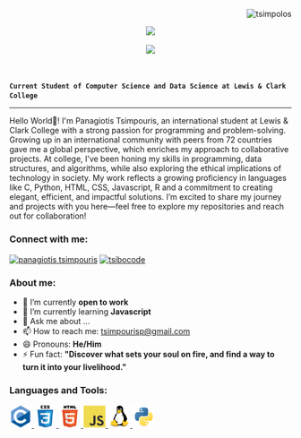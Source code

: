 <p align="right"> <img src="https://komarev.com/ghpvc/?username=tsimpolos&label=Profile%20views&color=0e75b6&style=flat" alt="tsimpolos" /> </p>
<p align="center">
  <a href="https://github.com/Tsimpolos">
    <img src="https://github.com/user-attachments/assets/f5a9b4db-20ff-4d42-8ba7-1fc4c3387d08" /></a>
</p>

<p align="center">
  <a href="https://github.com/Tsimpolos">
    <img src="https://readme-typing-svg.demolab.com?font=Source+Code+Pro&size=30&pause=1000&color=C03D50&width=435&lines=Web+Developer;Data+Scientist+;Cybersecurity+Specialist" /></a>
</p>

<!--![68747470733a2f2f6d69722d73332d63646e2d63662e626568616e63652e6e65742f70726f6a6563745f6d6f64756c65732f6d61785f313230302f35346236633036383039373539392e356235306263613437366239622e676966](https://github.com/user-attachments/assets/a76382f6-10a3-4b11-a8de-d3147fe30980)-->
<br>

**`Current Student of Computer Science and Data Science at Lewis & Clark College`**
<hr>
Hello World👋! I'm Panagiotis Tsimpouris, an international student at Lewis & Clark College with a strong passion for programming and problem-solving. Growing up in an international community with peers from 72 countries gave me a global perspective, which enriches my approach to collaborative projects. At college, I’ve been honing my skills in programming, data structures, and algorithms, while also exploring the ethical implications of technology in society. My work reflects a growing proficiency in languages like C, Python, HTML, CSS, Javascript, R and a commitment to creating elegant, efficient, and impactful solutions. I’m excited to share my journey and projects with you here—feel free to explore my repositories and reach out for collaboration!
<br>

<!-- Social icons section -->
<h3 align="left">Connect with me:</h3>
<p align="left">
<a href="https://linkedin.com/in/panagiotis tsimpouris" target="blank"><img align="center" src="https://raw.githubusercontent.com/rahuldkjain/github-profile-readme-generator/master/src/images/icons/Social/linked-in-alt.svg" alt="panagiotis tsimpouris" height="30" width="40" /></a>
<a href="https://instagram.com/tsibocode" target="blank"><img align="center" src="https://raw.githubusercontent.com/rahuldkjain/github-profile-readme-generator/master/src/images/icons/Social/instagram.svg" alt="tsibocode" height="30" width="40" /></a>
</p>
<h3 align="left">About me:</h3>
<p align="left">

- 🔭 I’m currently **open to work**
- 🌱 I’m currently learning **Javascript**
- 💬 Ask me about ...
- 📫 How to reach me: <a href= "mailto:tsimpourisp@gmail.com">tsimpourisp@gmail.com</a>
- 😄 Pronouns: **He/Him**
- ⚡ Fun fact: **"Discover what sets your soul on fire, and find a way to turn it into your livelihood."**

</p>
<h3 align="left">Languages and Tools:</h3>
<p align="left"> <a href="https://www.cprogramming.com/" target="_blank" rel="noreferrer"> <img src="https://raw.githubusercontent.com/devicons/devicon/master/icons/c/c-original.svg" alt="c" width="40" height="40"/> </a> <a href="https://www.w3schools.com/css/" target="_blank" rel="noreferrer"> <img src="https://raw.githubusercontent.com/devicons/devicon/master/icons/css3/css3-original-wordmark.svg" alt="css3" width="40" height="40"/> </a> <a href="https://www.w3.org/html/" target="_blank" rel="noreferrer"> <img src="https://raw.githubusercontent.com/devicons/devicon/master/icons/html5/html5-original-wordmark.svg" alt="html5" width="40" height="40"/> </a> <a href="https://developer.mozilla.org/en-US/docs/Web/JavaScript" target="_blank" rel="noreferrer"> <img src="https://raw.githubusercontent.com/devicons/devicon/master/icons/javascript/javascript-original.svg" alt="javascript" width="40" height="40"/> </a> <a href="https://www.linux.org/" target="_blank" rel="noreferrer"> <img src="https://raw.githubusercontent.com/devicons/devicon/master/icons/linux/linux-original.svg" alt="linux" width="40" height="40"/> </a> <a href="https://www.python.org" target="_blank" rel="noreferrer"> <img src="https://raw.githubusercontent.com/devicons/devicon/master/icons/python/python-original.svg" alt="python" width="40" height="40"/> </a> </p>

 

